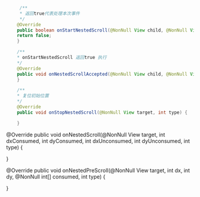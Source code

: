 
    
    
```java
     /**
     * 返回true代表处理本次事件
     */
    @Override
    public boolean onStartNestedScroll(@NonNull View child, @NonNull View target, int axes, int type) {
    return false;
    }
```

```java
    /**
    * onStartNestedScroll 返回true 执行
    */
    @Override
    public void onNestedScrollAccepted(@NonNull View child, @NonNull View target, int axes, int type) {
    }
```
```java
    /**
    * 复位初始位置
    */
    @Override
    public void onStopNestedScroll(@NonNull View target, int type) {

    }
```

@Override
public void onNestedScroll(@NonNull View target, int dxConsumed, int dyConsumed, int dxUnconsumed, int dyUnconsumed, int type) {

}

@Override
public void onNestedPreScroll(@NonNull View target, int dx, int dy, @NonNull int[] consumed, int type) {

}





